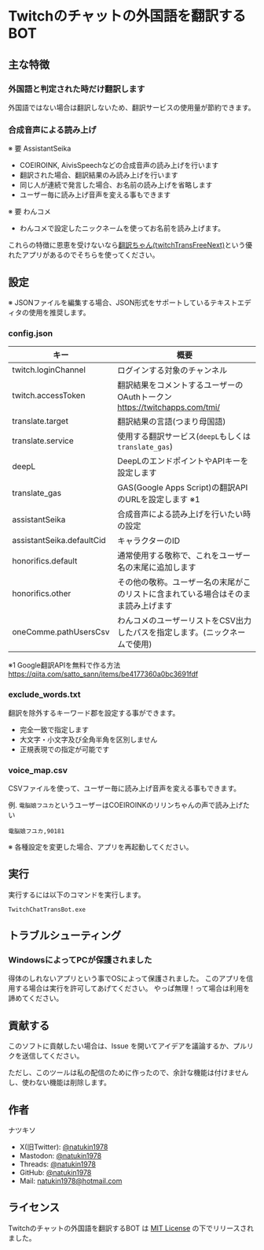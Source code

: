 # Twitchのチャットの外国語を翻訳するBOT

## 主な特徴

### 外国語と判定された時だけ翻訳します

外国語ではない場合は翻訳しないため、翻訳サービスの使用量が節約できます。

### 合成音声による読み上げ

※ 要 AssistantSeika

- COEIROINK, AivisSpeechなどの合成音声の読み上げを行います
- 翻訳された場合、翻訳結果のみ読み上げを行います
- 同じ人が連続で発言した場合、お名前の読み上げを省略します
- ユーザー毎に読み上げ音声を変える事もできます

※ 要 わんコメ

- わんコメで設定したニックネームを使ってお名前を読み上げます。


これらの特徴に恩恵を受けないなら[翻訳ちゃん(twitchTransFreeNext)](https://github.com/sayonari/twitchTransFreeNext)という優れたアプリがあるのでそちらを使ってください。

## 設定

※ JSONファイルを編集する場合、JSON形式をサポートしているテキストエディタの使用を推奨します。

### config.json

| キー                        | 概要                                                                                 |
| --------------------------- | ------------------------------------------------------------------------------------ |
| twitch.loginChannel         | ログインする対象のチャンネル                                                         |
| twitch.accessToken          | 翻訳結果をコメントするユーザーのOAuthトークン https://twitchapps.com/tmi/            |
| translate.target            | 翻訳結果の言語(つまり母国語)                                                         |
| translate.service           | 使用する翻訳サービス(`deepL`もしくは`translate_gas`)                                 |
| deepL                       | DeepLのエンドポイントやAPIキーを設定します                                           |
| translate_gas               | GAS(Google Apps Script)の翻訳APIのURLを設定します ※1                                 |
| assistantSeika              | 合成音声による読み上げを行いたい時の設定                                             |
| assistantSeika.defaultCid   | キャラクターのID                                                                     |
| honorifics.default          | 通常使用する敬称で、これをユーザー名の末尾に追加します                               |
| honorifics.other            | その他の敬称。ユーザー名の末尾がこのリストに含まれている場合はそのまま読み上げます   |
| oneComme.pathUsersCsv       | わんコメのユーザーリストをCSV出力したパスを指定します。(ニックネームで使用)          |

※1 Google翻訳APIを無料で作る方法
https://qiita.com/satto_sann/items/be4177360a0bc3691fdf

### exclude_words.txt

翻訳を除外するキーワード郡を設定する事ができます。

- 完全一致で指定します
- 大文字・小文字及び全角半角を区別しません
- 正規表現での指定が可能です

### voice_map.csv

CSVファイルを使って、ユーザー毎に読み上げ音声を変える事もできます。

例. `電脳娘フユカ`というユーザーはCOEIROINKのリリンちゃんの声で読み上げたい

```
電脳娘フユカ,90181
```

※ 各種設定を変更した場合、アプリを再起動してください。

## 実行

実行するには以下のコマンドを実行します。
```
TwitchChatTransBot.exe
```

## トラブルシューティング

### WindowsによってPCが保護されました

得体のしれないアプリという事でOSによって保護されました。
このアプリを信用する場合は実行を許可してあげてください。
やっぱ無理！って場合は利用を諦めてください。

## 貢献する

このソフトに貢献したい場合は、Issue を開いてアイデアを議論するか、プルリクを送信してください。

ただし、このツールは私の配信のために作ったので、余計な機能は付けませんし、使わない機能は削除します。

## 作者

ナツキソ

- X(旧Twitter): [@natukin1978](https://x.com/natukin1978)
- Mastodon: [@natukin1978](https://mstdn.jp/@natukin1978)
- Threads: [@natukin1978](https://www.threads.net/@natukin1978)
- GitHub: [@natukin1978](https://github.com/natukin1978)
- Mail: natukin1978@hotmail.com

## ライセンス

Twitchのチャットの外国語を翻訳するBOT は [MIT License](https://opensource.org/licenses/MIT) の下でリリースされました。
